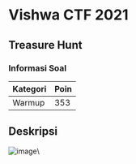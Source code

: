 # Vishwa CTF 2021
## Treasure Hunt
### Informasi Soal
| Kategori | Poin |
|----------|------|
| Warmup | 353 |

## Deskripsi
![image]()\
